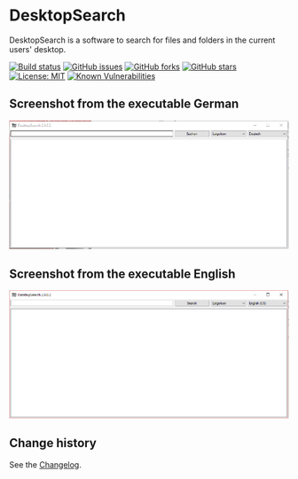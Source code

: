 DesktopSearch
===============

DesktopSearch is a software to search for files and folders in the current users' desktop.

[![Build status](https://ci.appveyor.com/api/projects/status/bq2tx2a016o6l0sf?svg=true)](https://ci.appveyor.com/project/SeppPenner/desktopsearch)
[![GitHub issues](https://img.shields.io/github/issues/SeppPenner/DesktopSearch.svg)](https://github.com/SeppPenner/DesktopSearch/issues)
[![GitHub forks](https://img.shields.io/github/forks/SeppPenner/DesktopSearch.svg)](https://github.com/SeppPenner/DesktopSearch/network)
[![GitHub stars](https://img.shields.io/github/stars/SeppPenner/DesktopSearch.svg)](https://github.com/SeppPenner/DesktopSearch/stargazers)
[![License: MIT](https://img.shields.io/badge/License-MIT-blue.svg)](https://raw.githubusercontent.com/SeppPenner/DesktopSearch/master/License.txt)
[![Known Vulnerabilities](https://snyk.io/test/github/SeppPenner/DesktopSearch/badge.svg)](https://snyk.io/test/github/SeppPenner/DesktopSearch)

## Screenshot from the executable German
![Screenshot from the executable German](https://github.com/SeppPenner/DesktopSearch/blob/master/Screenshot_DE.PNG "Screenshot from the executable German")

## Screenshot from the executable English
![Screenshot from the executable English](https://github.com/SeppPenner/DesktopSearch/blob/master/Screenshot_EN.PNG "Screenshot from the executable English")

Change history
--------------

See the [Changelog](https://github.com/SeppPenner/DesktopSearch/blob/master/Changelog.md).